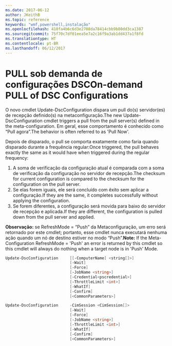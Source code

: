 ```yaml
---
ms.date: 2017-06-12
author: JKeithB
ms.topic: reference
keywords: "wmf,powershell,instalação"
ms.openlocfilehash: 410fa4b6c6d3e2708da78414cbb9b80dd3ca1387
ms.sourcegitcommit: 75f70c7df01eea5e7a2c16f9a3ab1dd437a1f8fd
ms.translationtype: HT
ms.contentlocale: pt-BR
ms.lasthandoff: 06/12/2017
---
```

# <a name="on-demand-pull-of-dsc-configurations"></a><span data-ttu-id="8e2d5-102">PULL sob demanda de configurações DSC</span><span class="sxs-lookup"><span data-stu-id="8e2d5-102">On-demand PULL of DSC Configurations</span></span>

<span data-ttu-id="8e2d5-103">O novo cmdlet Update-DscConfiguration dispara um pull do(s) servidor(es) de recepção definido(s) na metaconfiguração.</span><span class="sxs-lookup"><span data-stu-id="8e2d5-103">The new Update-DscConfiguration cmdlet triggers a pull from the pull server(s) defined in the meta-configuration.</span></span> <span data-ttu-id="8e2d5-104">Em geral, esse comportamento é conhecido como “Pull agora”.</span><span class="sxs-lookup"><span data-stu-id="8e2d5-104">The behavior is often referred to as 'Pull Now'.</span></span> 


<span data-ttu-id="8e2d5-105">Depois de disparado, o pull se comporta exatamente como faria quando disparado durante a frequência regular:</span><span class="sxs-lookup"><span data-stu-id="8e2d5-105">Once triggered, the pull behaves exactly the same as it would have when triggered during the regular frequency:</span></span>

1. <span data-ttu-id="8e2d5-106">A soma de verificação da configuração atual é comparada com a soma de verificação da configuração no servidor de recepção.</span><span class="sxs-lookup"><span data-stu-id="8e2d5-106">The checksum for current configuration is compared to the checksum for the configuration on the pull server.</span></span> 
2. <span data-ttu-id="8e2d5-107">Se elas forem iguais, ele será concluído com êxito sem aplicar a configuração.</span><span class="sxs-lookup"><span data-stu-id="8e2d5-107">If they are the same, it completes successfully without applying the configuration.</span></span> 
3. <span data-ttu-id="8e2d5-108">Se forem diferentes, a configuração será movida para baixo do servidor de recepção e aplicada.</span><span class="sxs-lookup"><span data-stu-id="8e2d5-108">If they are different, the configuration is pulled down from the pull server and applied.</span></span>

<span data-ttu-id="8e2d5-109">**Observação:** se RefreshMode = “Push” da Metaconfiguração, um erro será retornado por este cmdlet; portanto, esse cmdlet nunca executará nenhuma ação quando um nó de destino estiver no modo “Push”.</span><span class="sxs-lookup"><span data-stu-id="8e2d5-109">**Note:** If the Meta-Configuration RefreshMode = 'Push' an error is returned by this cmdlet so this cmdlet will always do nothing when a target node is in 'Push' Mode.</span></span>

```PowerShell
Update-DscConfiguration     [[-ComputerName] <string[]>] 
                            [-Wait]
                            [-Force] 
                            [-JobName <string>] 
                            [-Credential<pscredential>] 
                            [-ThrottleLimit <int>] 
                            [-WhatIf] 
                            [-Confirm] 
                            [<CommonParameters>]

Update-DscConfiguration     -CimSession <CimSession[]> 
                            [-Wait] 
                            [-Force] 
                            [-JobName <string>] 
                            [-ThrottleLimit <int>]
                            [-WhatIf] 
                            [-Confirm] 
                            [<CommonParameters>]
```

